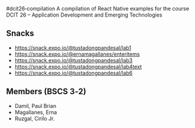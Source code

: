 #dcit26‐compilation
A compilation of React Native examples for the course DCIT 26 – Application Development and
Emerging Technologies

## Snacks
* https://snack.expo.io/@tustadongpandesal/lab1
* https://snack.expo.io/@ernamagallanes/enteritems
* https://snack.expo.io/@tustadongpandesal/lab3
* https://snack.expo.io/@tustadongpandesal/lab4text
* https://snack.expo.io/@tustadongpandesal/lab6

## Members (BSCS 3‐2)
* Damil, Paul Brian 
* Magallanes, Erna 
* Ruzgal, Cirilo Jr.